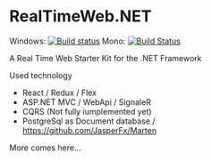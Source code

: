 # RealTimeWeb.NET 

Windows: [![Build status](https://ci.appveyor.com/api/projects/status/9fu8q1fsxa66vkqs?svg=true)](https://ci.appveyor.com/project/tim-cools/realtimewebstarterkit-net)
Mono: [![Build Status](https://travis-ci.org/tim-cools/RealTimeWebStarterKit.NET.svg)](https://travis-ci.org/tim-cools/RealTimeWebStarterKit.NET)

A Real Time Web Starter Kit for the .NET Framework

Used technology

- React / Redux / Flex
- ASP.NET MVC / WebApi / SignaleR
- CQRS (Not fully iumplemented yet)
- PostgreSql as Document database / https://github.com/JasperFx/Marten

More comes here...
